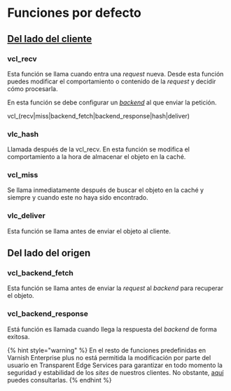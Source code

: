 # Funciones por defecto

## [Del lado del cliente](https://varnish-cache.org/docs/trunk/users-guide/vcl-built-in-subs.html)

### vcl\_recv

Esta función se llama cuando entra una _request_ nueva. Desde esta función puedes modificar el comportamiento o contenido de la _request_ y decidir cómo procesarla.&#x20;

En esta función se debe configurar un [_backend_](../../getting-started/dashboard/autoprovisionamiento/sites-and-backends.md) al que enviar la petición.



vcl\_(recv|miss|backend\_fetch|backend\_response|hash|deliver)

### vlc\_hash

Llamada después de la vcl\_recv. En esta función se modifica el comportamiento a la hora de almacenar el objeto en la caché.

### vcl\_miss

Se llama inmediatamente después de buscar el objeto en la caché y siempre y cuando este no haya sido encontrado.

### vlc\_deliver

Esta función se llama antes de enviar el objeto al cliente.

## Del lado del origen

### vcl\_backend\_fetch

Esta función se llama antes de enviar la _request_ al _backend_ para recuperar el objeto.

### vcl\_backend\_response

Está función es llamada cuando llega la respuesta del _backend_ de forma exitosa.



{% hint style="warning" %}
En el resto de funciones predefinidas en Varnish Enterprise plus no está permitida la modificación por parte del usuario en Transparent Edge Services para garantizar en todo momento la seguridad y estabilidad de los _sites_ de nuestros clientes. No obstante, [aquí](https://varnish-cache.org/docs/trunk/users-guide/vcl-built-in-subs.html) puedes consultarlas.
{% endhint %}
